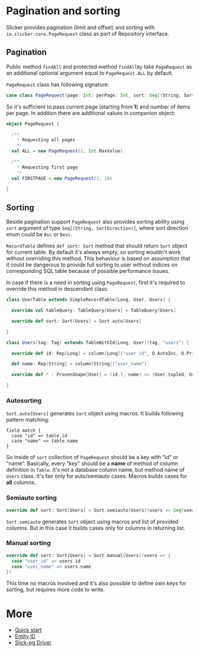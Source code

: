 Pagination and sorting
======

Slicker provides pagination (limit and offset) and sorting with `io.slicker.core.PageRequest` class as
part of Repository interface.

## Pagination

Public method `findAll` and protected method `findAllBy` take `PageRequest`
as an additional optional argument equal to `PageRequest.ALL` by default.

`PageRequest` class has following signature:

```scala
case class PageRequest(page: Int, perPage: Int, sort: Seq[(String, SortDirection)] = Seq.empty)
```

So it's sufficient to pass current page (starting from __1__) and number of items per page.
In addition there are additional values in companion object:

```scala
object PageRequest {

  /**
    * Requesting all pages
    */
  val ALL = new PageRequest(1, Int.MaxValue)

  /**
    * Requesting first page
    */
  val FIRSTPAGE = new PageRequest(1, 10)

} 
```

## Sorting

Beside pagination support `PageRequest` also provides sorting ability
using `sort` argument of type `Seq[(String, SortDirection)]`, where
sort direction enum could be `Asc` or `Desc`.

`RecordTable` defines `def sort: Sort` method that should return `Sort` object
for current table. By default it's always empty, so sorting wouldn't work without
overriding this method. This behaviour is based on assumption that it could be dangerous
to provide full sorting to user without indices on corresponding SQL table because 
of possible performance issues.

In case if there is a need in sorting using `PageRequest`, first it's required to
override this method in descendant class:

```scala
class UserTable extends SimpleRecordTable[Long, User, Users] {

  override val tableQuery: TableQuery[Users] = TableQuery[Users]

  override def sort: Sort[Users] = Sort.auto[Users]

}

class Users(tag: Tag) extends TableWithId[Long, User](tag, "users") {

  override def id: Rep[Long] = column[Long]("user_id", O.AutoInc, O.PrimaryKey)

  def name: Rep[String] = column[String]("user_name")

  override def * : ProvenShape[User] = (id.?, name) <> (User.tupled, User.unapply)

}
```

### Autosorting

`Sort.auto[Users]` generates `Sort` object using macros. It builds following pattern matching:
```
field match {
  case "id" => table.id
  case "name" => table.name
}
```
So inside of `sort` collection of `PageRequest` should be a key with "id" or "name".
Basically, every "key" should be a __name__ of method of column definition in `Table`. It's not a 
database column name, but method name of `Users` class. It's fair only for auto/semiauto cases.
Macros builds cases for __all__ columns.

### Semiauto sorting

```scala
override def sort: Sort[Users] = Sort.semiauto[Users](users => Seq(users.id))
```

`Sort.semiauto` generates `Sort` object using macros and list of provided columns. 
But in this case it builds cases only for columns in returning list.

### Manual sorting

```scala
override def sort: Sort[Users] = Sort.manual[Users](users => {
  case "user_id" => users.id
  case "user_name" => users.name
})
```

This time no macros involved and it's also possible to define own keys for sorting, but requires
more code to write.

More
======

* [Quick start](index.md)
* [Entity ID](entity.md)
* [Slick-pg Driver](slickpg.md)